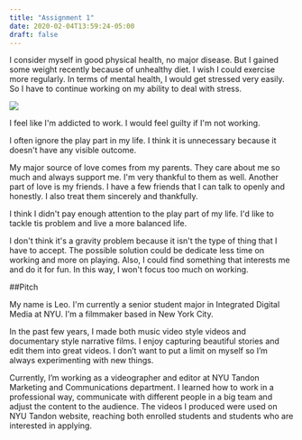 ```yaml
---
title: "Assignment 1"
date: 2020-02-04T13:59:24-05:00
draft: false
---
```


I consider myself in good physical health, no major disease. But I gained some weight recently because of unhealthy diet. I wish I could exercise more regularly. In terms of mental health, I would get stressed very easily. So I have to continue working on my ability to deal with stress. 

![](https://tva1.sinaimg.cn/large/006tNbRwgy1gbl0szyizpj31fg0kgtcj.jpg)

I feel like I'm addicted to work. I would feel guilty if I'm not working. 

I often ignore the play part in my life. I think it is unnecessary because it doesn't have any visible outcome. 

My major source of love comes from my parents. They care about me so much and always support me. I'm very thankful to them as well. Another part of love is my friends. I have a few friends that I can talk to openly and honestly. I also treat them sincerely and thankfully. 

I think I didn't pay enough attention to the play part of my life. I'd like to tackle tis problem and live a more balanced life.

I don't think it's a gravity problem because it isn't the type of thing that I have to accept. The possible solution could be dedicate less time on working and more on playing. Also, I could find something that interests me and do it for fun. In this way, I won't focus too much on working. 

##Pitch

My name is Leo. I'm currently a senior student major in Integrated Digital Media at NYU. I'm a filmmaker based in New York City.

In the past few years, I made both music video style videos and documentary style narrative films. I enjoy capturing beautiful stories and edit them into great videos. I don’t want to put a limit on myself so I’m always experimenting with new things. 

Currently, I’m working as a videographer and editor at NYU Tandon Marketing and Communications department. I learned how to work in a professional way, communicate with different people in a big team and adjust the content to the audience. The videos I produced were used on NYU Tandon website, reaching both enrolled students and students who are interested in applying.